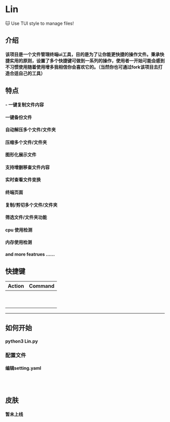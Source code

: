 # Lin

  🐱 Use TUI style to manage files!

## 介绍

#### 该项目是一个文件管理终端ui工具，目的是为了让你能更快捷的操作文件。秉承快捷实用的原则，设置了多个快捷键可做到一系列的操作，使用者一开始可能会感到不习惯使用随着使用增多我相信你会喜欢它的。（当然你也可通过fork该项目去打造合适自己的工具）

## 特点

#### - 一键复制文件内容

#### 一键备份文件

#### 自动解压多个文件/文件夹

#### 压缩多个文件/文件夹

#### 图形化展示文件

#### 支持增删移查文件内容

#### 实时查看文件变换

#### 终端页面

#### 复制/剪切多个文件/文件夹

#### 筛选文件/文件夹功能

#### cpu 使用检测

#### 内存使用检测

#### and more featrues ......


## 快捷键


| Action | Command |
|--------|---------|
|        |         |
|        |         |
|        |         |
|        |         |
|        |         |
|        |         |
|        |         |
|        |         |
|        |         |                                          |

---


## 如何开始

#### python3 Lin.py
### 配置文件
#### 编辑setting.yaml

```



```


## 皮肤
#### 暂未上线


